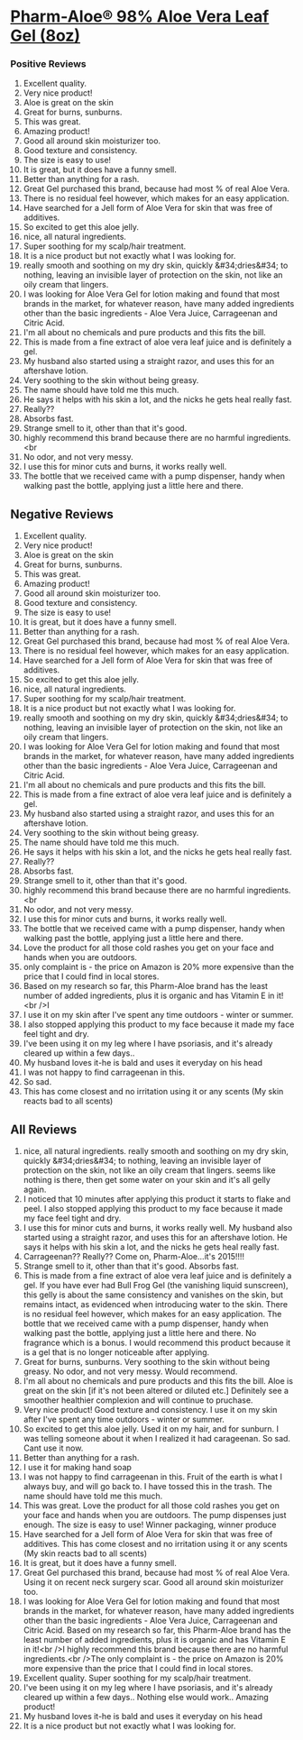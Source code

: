 # [Pharm-Aloe® 98% Aloe Vera Leaf Gel (8oz)](https://products.checkmycream.com/products/Pharm-Aloe(r)-98percent-Aloe-Vera-Leaf-Gel-(8oz).html)

### Positive Reviews

<ol>
      <li>Excellent quality.</li>
      <li>Very nice product!  </li>
      <li>Aloe is great on the skin</li>
      <li>Great for burns, sunburns.</li>
      <li>This was great.  </li>
      <li>Amazing product!</li>
      <li>Good all around skin moisturizer too.</li>
      <li>Good texture and consistency.</li>
      <li>The size is easy to use!  </li>
      <li>It is great, but it does have a funny smell.</li>
      <li>Better than anything for a rash.</li>
      <li>Great Gel purchased this brand, because had  most % of real Aloe Vera.</li>
      <li>There is no residual feel however, which makes for an easy application.</li>
      <li>Have searched for a Jell form of Aloe Vera for skin that was free of additives.</li>
      <li>So excited to get this aloe jelly.</li>
      <li>nice, all natural ingredients.  </li>
      <li>Super soothing for my scalp/hair treatment.</li>
      <li>It is a nice product but not exactly what I was looking for.</li>
      <li>really smooth and soothing on my dry skin, quickly &amp;#34;dries&amp;#34; to nothing, leaving an invisible layer of protection on the skin, not like an oily cream that lingers.  </li>
      <li>I was looking for Aloe Vera Gel for lotion making and found that most brands in the market, for whatever reason, have many added ingredients other than the basic ingredients - Aloe Vera Juice, Carrageenan and Citric Acid.</li>
      <li>I&#x27;m all about no chemicals and pure products and this fits the bill.  </li>
      <li>This is made from a fine extract of aloe vera leaf juice and is definitely a gel.</li>
      <li>My husband also started using a straight razor, and uses this for an aftershave lotion.</li>
      <li>Very soothing to the skin without being greasy.</li>
      <li>The name should have told me this much.</li>
      <li>He says it helps with his skin a lot, and the nicks he gets heal really fast.</li>
      <li>Really??  </li>
      <li>Absorbs fast.</li>
      <li>Strange smell to it, other than that it&#x27;s good.</li>
      <li>highly recommend this brand because there are no harmful ingredients.&lt;br</li>
      <li>No odor, and not very messy.</li>
      <li>I use this for minor cuts and burns, it works really well.</li>
      <li>The bottle that we received came with a pump dispenser, handy when walking past the bottle, applying just a little here and there.</li>
</ol>


<h2>Negative Reviews</h2>
<ol>
<li> Excellent quality.</li>
<li> Very nice product!  </li>
<li> Aloe is great on the skin</li>
<li> Great for burns, sunburns.</li>
<li> This was great.  </li>
<li> Amazing product!</li>
<li> Good all around skin moisturizer too.</li>
<li> Good texture and consistency.</li>
<li> The size is easy to use!  </li>
<li> It is great, but it does have a funny smell.</li>
<li> Better than anything for a rash.</li>
<li> Great Gel purchased this brand, because had  most % of real Aloe Vera.</li>
<li> There is no residual feel however, which makes for an easy application.</li>
<li> Have searched for a Jell form of Aloe Vera for skin that was free of additives.</li>
<li> So excited to get this aloe jelly.</li>
<li> nice, all natural ingredients.  </li>
<li> Super soothing for my scalp/hair treatment.</li>
<li> It is a nice product but not exactly what I was looking for.</li>
<li> really smooth and soothing on my dry skin, quickly &amp;#34;dries&amp;#34; to nothing, leaving an invisible layer of protection on the skin, not like an oily cream that lingers.  </li>
<li> I was looking for Aloe Vera Gel for lotion making and found that most brands in the market, for whatever reason, have many added ingredients other than the basic ingredients - Aloe Vera Juice, Carrageenan and Citric Acid.</li>
<li> I&#x27;m all about no chemicals and pure products and this fits the bill.  </li>
<li> This is made from a fine extract of aloe vera leaf juice and is definitely a gel.</li>
<li> My husband also started using a straight razor, and uses this for an aftershave lotion.</li>
<li> Very soothing to the skin without being greasy.</li>
<li> The name should have told me this much.</li>
<li> He says it helps with his skin a lot, and the nicks he gets heal really fast.</li>
<li> Really??  </li>
<li> Absorbs fast.</li>
<li> Strange smell to it, other than that it&#x27;s good.</li>
<li> highly recommend this brand because there are no harmful ingredients.&lt;br</li>
<li> No odor, and not very messy.</li>
<li> I use this for minor cuts and burns, it works really well.</li>
<li> The bottle that we received came with a pump dispenser, handy when walking past the bottle, applying just a little here and there.</li>
<li> Love the product for all those cold rashes you get on your face and hands when you are outdoors.  </li>
<li> only complaint is - the price on Amazon is 20% more expensive than the price that I could find in local stores.</li>
<li> Based on my research so far, this Pharm-Aloe brand has the least number of added ingredients, plus it is organic and has Vitamin E in it!&lt;br /&gt;I</li>
<li> I use it on my skin after I&#x27;ve spent any time outdoors - winter or summer.</li>
<li> I also stopped  applying this product to my face because it made my face  feel tight and dry.</li>
<li> I&#x27;ve been using it on my leg where I have psoriasis, and it&#x27;s already cleared up within a few days..</li>
<li> My husband loves it-he is bald and uses it everyday on his head</li>
<li> I was not happy to find carrageenan in this.</li>
<li> So sad.</li>
<li> This has come closest and no irritation using it or any scents (My skin reacts bad to all scents)</li>
</ol>

<h2>All Reviews</h2>

<ol>
    <li> nice, all natural ingredients.  really smooth and soothing on my dry skin, quickly &amp;#34;dries&amp;#34; to nothing, leaving an invisible layer of protection on the skin, not like an oily cream that lingers.  seems like nothing is there, then get some water on your skin and it&#x27;s all gelly again.</li>
    <li> I noticed that  10 minutes after applying this product it starts to flake and peel. I also stopped  applying this product to my face because it made my face  feel tight and dry.</li>
    <li> I use this for minor cuts and burns, it works really well. My husband also started using a straight razor, and uses this for an aftershave lotion. He says it helps with his skin a lot, and the nicks he gets heal really fast.</li>
    <li> Carrageenan??  Really??  Come on, Pharm-Aloe...it&#x27;s 2015!!!!</li>
    <li> Strange smell to it, other than that it&#x27;s good. Absorbs fast.</li>
    <li> This is made from a fine extract of aloe vera leaf juice and is definitely a gel. If you have ever had Bull Frog Gel (the vanishing liquid sunscreen), this gelly is about the same consistency and vanishes on the skin, but remains intact, as evidenced when introducing water to the skin. There is no residual feel however, which makes for an easy application. The bottle that we received came with a pump dispenser, handy when walking past the bottle, applying just a little here and there. No fragrance which is a bonus. I would recommend this product because it is a gel that is no longer noticeable after applying.</li>
    <li> Great for burns, sunburns. Very soothing to the skin without being greasy. No odor, and not very messy. Would recommend.</li>
    <li> I&#x27;m all about no chemicals and pure products and this fits the bill.  Aloe is great on the skin [if it&#x27;s not been altered or diluted etc.]  Definitely see a smoother healthier complexion and will continue to pruchase.</li>
    <li> Very nice product!  Good texture and consistency. I use it on my skin after I&#x27;ve spent any time outdoors - winter or summer.</li>
    <li> So excited to get this aloe jelly. Used it on my hair, and for sunburn. I was telling someone about it when I realized it had carageenan. So sad. Cant use it now.</li>
    <li> Better than anything for a rash.</li>
    <li> I use it for making hand soap</li>
    <li> I was not happy to find carrageenan in this. Fruit of the earth is what I always buy, and will go back to. I have tossed this in the trash. The name should have told me this much.</li>
    <li> This was great.  Love the product for all those cold rashes you get on your face and hands when you are outdoors.  The pump dispenses just enough.  The size is easy to use!  Winner packaging, winner produce</li>
    <li> Have searched for a Jell form of Aloe Vera for skin that was free of additives. This has come closest and no irritation using it or any scents (My skin reacts bad to all scents)</li>
    <li> It is great, but it does have a funny smell.</li>
    <li> Great Gel purchased this brand, because had  most % of real Aloe Vera. Using it on recent neck surgery scar. Good all around skin moisturizer too.</li>
    <li> I was looking for Aloe Vera Gel for lotion making and found that most brands in the market, for whatever reason, have many added ingredients other than the basic ingredients - Aloe Vera Juice, Carrageenan and Citric Acid. Based on my research so far, this Pharm-Aloe brand has the least number of added ingredients, plus it is organic and has Vitamin E in it!&lt;br /&gt;I highly recommend this brand because there are no harmful ingredients.&lt;br /&gt;The only complaint is - the price on Amazon is 20% more expensive than the price that I could find in local stores.</li>
    <li> Excellent quality. Super soothing for my scalp/hair treatment.</li>
    <li> I&#x27;ve been using it on my leg where I have psoriasis, and it&#x27;s already cleared up within a few days.. Nothing else would work.. Amazing product!</li>
    <li> My husband loves it-he is bald and uses it everyday on his head</li>
    <li> It is a nice product but not exactly what I was looking for.</li>
</ol>




